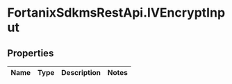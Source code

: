 # FortanixSdkmsRestApi.IVEncryptInput

## Properties
Name | Type | Description | Notes
------------ | ------------- | ------------- | -------------


